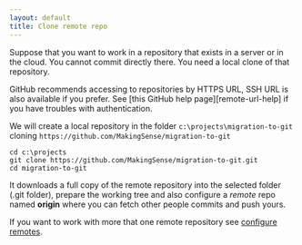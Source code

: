 ```yaml
---
layout: default
title: Clone remote repo
---
```


Suppose that you want to work in a repository that exists in a server or in the 
cloud. You cannot commit directly there. You need a local clone of that 
repository.

GitHub recommends accessing to repositories by HTTPS URL, SSH URL is also 
available if you prefer. See [this GitHub help page][remote-url-help] if you 
have troubles with authentication.  

We will create a local repository in the folder `c:\projects\migration-to-git` 
cloning `https://github.com/MakingSense/migration-to-git`

    cd c:\projects 
	git clone https://github.com/MakingSense/migration-to-git.git
	cd migration-to-git

It downloads a full copy of the remote repository into the selected folder 
(.git folder), prepare the working tree and also configure a _remote_ repo 
named **origin** where you can fetch other people commits and push yours.

If you want to work with more that one remote repository see [configure remotes].

[configure remotes]: /migration-to-git/3-working-with-git/configure-remotes.html

